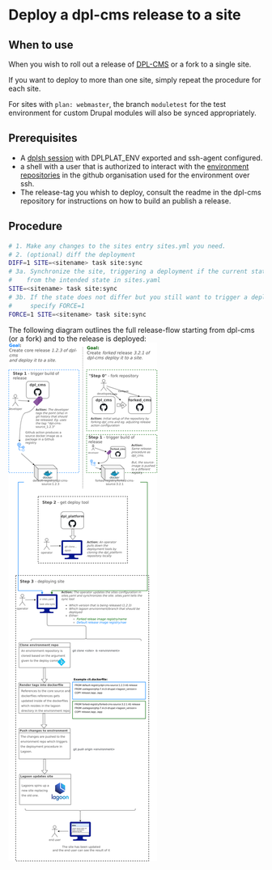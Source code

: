 # Deploy a dpl-cms release to a site

## When to use

When you wish to roll out a release of [DPL-CMS](https://github.com/danskernesdigitalebibliotek/dpl-cms)
or a fork to a single site.

If you want to deploy to more than one site, simply repeat the procedure for each
site.

For sites with `plan: webmaster`, the branch `moduletest` for the test environment for
custom Drupal modules will also be synced appropriately.

## Prerequisites

* A [dplsh session](using-dplsh.md) with DPLPLAT_ENV exported and ssh-agent configured.
* a shell with a user that is authorized to interact with the [environment
  repositories](../platform-environments.md) in the github organisation used for
   the environment over ssh.
* The release-tag you whish to deploy, consult the readme in the dpl-cms repository
  for instructions on how to build an publish a release.

## Procedure

```sh
# 1. Make any changes to the sites entry sites.yml you need.
# 2. (optional) diff the deployment
DIFF=1 SITE=<sitename> task site:sync
# 3a. Synchronize the site, triggering a deployment if the current state differs
#    from the intended state in sites.yaml
SITE=<sitename> task site:sync
# 3b. If the state does not differ but you still want to trigger a deployment,
#     specify FORCE=1
FORCE=1 SITE=<sitename> task site:sync
```

The following diagram outlines the full release-flow starting from dpl-cms (or
a fork) and to the release is deployed:
![release flow](../diagrams/render-png/build-release-deploy.png)
